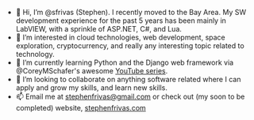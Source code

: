 - 👋 Hi, I’m @sfrivas (Stephen). I recently moved to the Bay Area. My SW development experience for the past 5 years has been mainly in LabVIEW, with a sprinkle of ASP.NET, C#, and Lua.
- 👀 I’m interested in cloud technologies, web development, space exploration, cryptocurrency, and really any interesting topic related to technology.
- 🌱 I’m currently learning Python and the Django web framework via @CoreyMSchafer's awesome [YouTube series](https://www.youtube.com/playlist?list=PL-osiE80TeTtoQCKZ03TU5fNfx2UY6U4p).
- 💞️ I’m looking to collaborate on anything software related where I can apply and grow my skills, and learn new skills.
- 📫 Email me at [stephenfrivas@gmail.com](mailto:stephenfrivas@gmail.com) or check out (my soon to be completed) website, [stephenfrivas.com](http://stephenfrivas.com)


<!---
sfrivas/sfrivas is a ✨ special ✨ repository because its `README.md` (this file) appears on your GitHub profile.
You can click the Preview link to take a look at your changes.
--->
